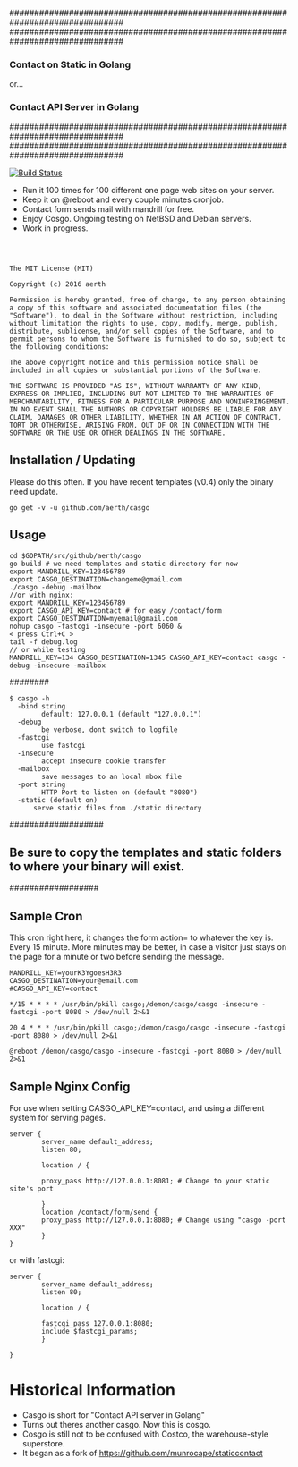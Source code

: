 
###############################################################################
###############################################################################
### Contact on Static in Golang
or...
### Contact API Server in Golang
###############################################################################
###############################################################################

[![Build Status](https://travis-ci.org/aerth/cosgo.svg?branch=master)](https://travis-ci.org/aerth/cosgo)

* Run it 100 times for 100 different one page web sites on your server.
* Keep it on @reboot and every couple minutes cronjob.
* Contact form sends mail with mandrill for free.
* Enjoy Cosgo. Ongoing testing on NetBSD and Debian servers.
* Work in progress.

## 

```


The MIT License (MIT)

Copyright (c) 2016 aerth

Permission is hereby granted, free of charge, to any person obtaining a copy of this software and associated documentation files (the "Software"), to deal in the Software without restriction, including without limitation the rights to use, copy, modify, merge, publish, distribute, sublicense, and/or sell copies of the Software, and to permit persons to whom the Software is furnished to do so, subject to the following conditions:

The above copyright notice and this permission notice shall be included in all copies or substantial portions of the Software.

THE SOFTWARE IS PROVIDED "AS IS", WITHOUT WARRANTY OF ANY KIND, EXPRESS OR IMPLIED, INCLUDING BUT NOT LIMITED TO THE WARRANTIES OF MERCHANTABILITY, FITNESS FOR A PARTICULAR PURPOSE AND NONINFRINGEMENT. IN NO EVENT SHALL THE AUTHORS OR COPYRIGHT HOLDERS BE LIABLE FOR ANY CLAIM, DAMAGES OR OTHER LIABILITY, WHETHER IN AN ACTION OF CONTRACT, TORT OR OTHERWISE, ARISING FROM, OUT OF OR IN CONNECTION WITH THE SOFTWARE OR THE USE OR OTHER DEALINGS IN THE SOFTWARE.

```



## Installation / Updating

Please do this often. If you have recent templates (v0.4) only the binary need update. 
```
go get -v -u github.com/aerth/casgo

```
## Usage

```shell
cd $GOPATH/src/github/aerth/casgo
go build # we need templates and static directory for now
export MANDRILL_KEY=123456789
export CASGO_DESTINATION=changeme@gmail.com
./casgo -debug -mailbox
//or with nginx:
export MANDRILL_KEY=123456789
export CASGO_API_KEY=contact # for easy /contact/form
export CASGO_DESTINATION=myemail@gmail.com
nohup casgo -fastcgi -insecure -port 6060 &
< press Ctrl+C >
tail -f debug.log
// or while testing
MANDRILL_KEY=134 CASGO_DESTINATION=1345 CASGO_API_KEY=contact casgo -debug -insecure -mailbox
```
########



```
$ casgo -h
  -bind string
    	default: 127.0.0.1 (default "127.0.0.1")
  -debug
    	be verbose, dont switch to logfile
  -fastcgi
    	use fastcgi
  -insecure
    	accept insecure cookie transfer
  -mailbox
    	save messages to an local mbox file
  -port string
    	HTTP Port to listen on (default "8080")
  -static (default on)
      serve static files from ./static directory
```
###################
## Be sure to copy the templates and static folders to where your binary will exist.
##################
## Sample Cron
This cron right here, it changes the form action= to whatever the key is. Every 15 minute. More minutes may be better, in case a visitor just stays on the page for a minute or two before sending the message.

```
MANDRILL_KEY=yourK3YgoesH3R3
CASGO_DESTINATION=your@email.com
#CASGO_API_KEY=contact

*/15 * * * * /usr/bin/pkill casgo;/demon/casgo/casgo -insecure -fastcgi -port 8080 > /dev/null 2>&1

20 4 * * * /usr/bin/pkill casgo;/demon/casgo/casgo -insecure -fastcgi -port 8080 > /dev/null 2>&1

@reboot /demon/casgo/casgo -insecure -fastcgi -port 8080 > /dev/null 2>&1

```



## Sample Nginx Config
For use when setting CASGO_API_KEY=contact, and using a different system for serving pages.


```nginx
server {
        server_name default_address;
        listen 80;

        location / {

        proxy_pass http://127.0.0.1:8081; # Change to your static site's port

        }
        location /contact/form/send {
        proxy_pass http://127.0.0.1:8080; # Change using "casgo -port XXX"
        }
}

```

or with fastcgi:


```nginx
server {
        server_name default_address;
        listen 80;

        location / {

        fastcgi_pass 127.0.0.1:8080;
        include $fastcgi_params;
        }

}

```

# Historical Information

* Casgo is short for "Contact API server in Golang"
* Turns out theres another casgo. Now this is cosgo.
* Cosgo is still not to be confused with Costco, the warehouse-style superstore.
* It began as a fork of https://github.com/munrocape/staticcontact
